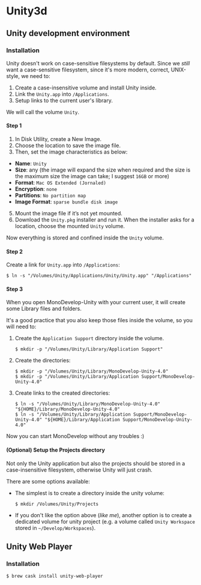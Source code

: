 # Unity3d

## Unity development environment

### Installation

Unity doesn't work on case-sensitive filesystems by default.
Since we *still* want a case-sensitive filesystem, since it's more modern, correct, UNIX-style,
we need to:

1. Create a case-insensitive volume and install Unity inside.
2. Link the `Unity.app` into `/Applications`.
3. Setup links to the current user's library.

We will call the volume `Unity`.

#### Step 1

1. In Disk Utility, create a New Image.
3. Choose the location to save the image file.
4. Then, set the image characteristics as below:
  * **Name**: `Unity`
  * **Size**: any (the image will expand the size when required and the size is the maximum size the image can take; I suggest `16GB` or more)
  * **Format**: `Mac OS Extended (Jornaled)`
  * **Encryption**: `none`
  * **Partitions**: `No partition map`
  * **Image Format**: `sparse bundle disk image`
5. Mount the image file if it’s not yet mounted.
6. Download the `Unity.pkg` installer and run it. When the installer asks for a location, choose the mounted `Unity` volume.

Now everything is stored and confined inside the `Unity` volume.

#### Step 2

Create a link for `Unity.app` into `/Applications`: 

```ShellSession
$ ln -s "/Volumes/Unity/Applications/Unity/Unity.app" "/Applications"
```

#### Step 3

When you open MonoDevelop-Unity with your current user, it will create some Library files and folders.

It's a good practice that you also keep those files inside the volume, so you will need to:

1. Create the `Application Support` directory inside the volume.

   ```ShellSession
   $ mkdir -p "/Volumes/Unity/Library/Application Support"
   ```

2. Create the directories:

   ```ShellSession
   $ mkdir -p "/Volumes/Unity/Library/MonoDevelop-Unity-4.0"
   $ mkdir -p "/Volumes/Unity/Library/Application Support/MonoDevelop-Unity-4.0"
   ```

3. Create links to the created directories:

   ```ShellSession
   $ ln -s "/Volumes/Unity/Library/MonoDevelop-Unity-4.0" "${HOME}/Library/MonoDevelop-Unity-4.0"
   $ ln -s "/Volumes/Unity/Library/Application Support/MonoDevelop-Unity-4.0" "${HOME}/Library/Application Support/MonoDevelop-Unity-4.0"
   ```
   
Now you can start MonoDevelop without any troubles :)

#### (Optional) Setup the Projects directory

Not only the Unity application but also the projects should be stored in a case-insensitive filesystem, otherwise Unity will just crash.

There are some options available:

* The simplest is to create a directory inside the unity volume:

  ```ShellSession
  $ mkdir /Volumes/Unity/Projects
  ```

* If you don't like the option above (*like me*), another option is to create a dedicated volume for unity project (e.g. a volume called `Unity Workspace` stored in `~/Develop/Workspaces`).

## Unity Web Player

### Installation

```ShellSession
$ brew cask install unity-web-player
```
